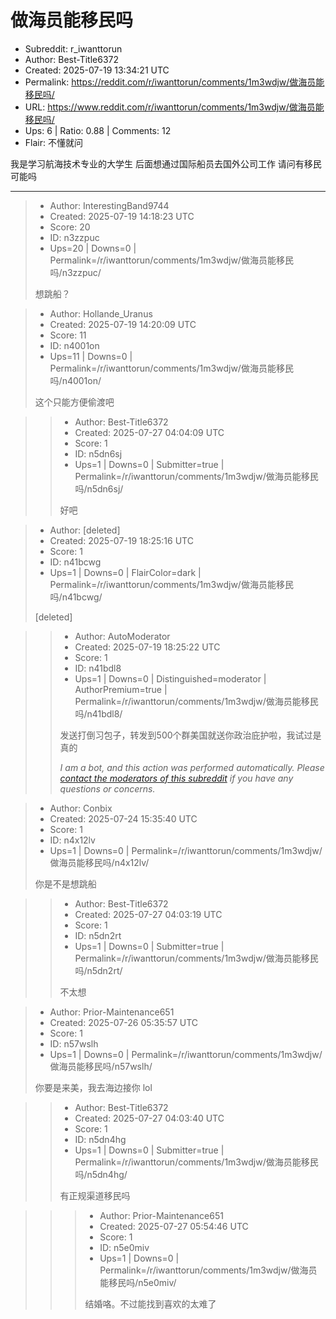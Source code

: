 # 做海员能移民吗

- Subreddit: r_iwanttorun
- Author: Best-Title6372
- Created: 2025-07-19 13:34:21 UTC
- Permalink: https://reddit.com/r/iwanttorun/comments/1m3wdjw/做海员能移民吗/
- URL: https://www.reddit.com/r/iwanttorun/comments/1m3wdjw/做海员能移民吗/
- Ups: 6 | Ratio: 0.88 | Comments: 12
- Flair: 不懂就问


我是学习航海技术专业的大学生 后面想通过国际船员去国外公司工作
请问有移民可能吗


---

> - Author: InterestingBand9744
> - Created: 2025-07-19 14:18:23 UTC
> - Score: 20
> - ID: n3zzpuc
> - Ups=20 | Downs=0 | Permalink=/r/iwanttorun/comments/1m3wdjw/做海员能移民吗/n3zzpuc/
>
> 想跳船？

> - Author: Hollande_Uranus
> - Created: 2025-07-19 14:20:09 UTC
> - Score: 11
> - ID: n4001on
> - Ups=11 | Downs=0 | Permalink=/r/iwanttorun/comments/1m3wdjw/做海员能移民吗/n4001on/
>
> 这个只能方便偷渡吧

>> - Author: Best-Title6372
>> - Created: 2025-07-27 04:04:09 UTC
>> - Score: 1
>> - ID: n5dn6sj
>> - Ups=1 | Downs=0 | Submitter=true | Permalink=/r/iwanttorun/comments/1m3wdjw/做海员能移民吗/n5dn6sj/
>>
>> 好吧

> - Author: [deleted]
> - Created: 2025-07-19 18:25:16 UTC
> - Score: 1
> - ID: n41bcwg
> - Ups=1 | Downs=0 | FlairColor=dark | Permalink=/r/iwanttorun/comments/1m3wdjw/做海员能移民吗/n41bcwg/
>
> [deleted]

>> - Author: AutoModerator
>> - Created: 2025-07-19 18:25:22 UTC
>> - Score: 1
>> - ID: n41bdl8
>> - Ups=1 | Downs=0 | Distinguished=moderator | AuthorPremium=true | Permalink=/r/iwanttorun/comments/1m3wdjw/做海员能移民吗/n41bdl8/
>>
>> 发送打倒习包子，转发到500个群美国就送你政治庇护啦，我试过是真的
>> 
>> *I am a bot, and this action was performed automatically. Please [contact the moderators of this subreddit](/message/compose/?to=/r/iwanttorun) if you have any questions or concerns.*

> - Author: Conbix
> - Created: 2025-07-24 15:35:40 UTC
> - Score: 1
> - ID: n4x12lv
> - Ups=1 | Downs=0 | Permalink=/r/iwanttorun/comments/1m3wdjw/做海员能移民吗/n4x12lv/
>
> 你是不是想跳船

>> - Author: Best-Title6372
>> - Created: 2025-07-27 04:03:19 UTC
>> - Score: 1
>> - ID: n5dn2rt
>> - Ups=1 | Downs=0 | Submitter=true | Permalink=/r/iwanttorun/comments/1m3wdjw/做海员能移民吗/n5dn2rt/
>>
>> 不太想

> - Author: Prior-Maintenance651
> - Created: 2025-07-26 05:35:57 UTC
> - Score: 1
> - ID: n57wslh
> - Ups=1 | Downs=0 | Permalink=/r/iwanttorun/comments/1m3wdjw/做海员能移民吗/n57wslh/
>
>  你要是来美，我去海边接你 lol

>> - Author: Best-Title6372
>> - Created: 2025-07-27 04:03:40 UTC
>> - Score: 1
>> - ID: n5dn4hg
>> - Ups=1 | Downs=0 | Submitter=true | Permalink=/r/iwanttorun/comments/1m3wdjw/做海员能移民吗/n5dn4hg/
>>
>> 有正规渠道移民吗

>>> - Author: Prior-Maintenance651
>>> - Created: 2025-07-27 05:54:46 UTC
>>> - Score: 1
>>> - ID: n5e0miv
>>> - Ups=1 | Downs=0 | Permalink=/r/iwanttorun/comments/1m3wdjw/做海员能移民吗/n5e0miv/
>>>
>>> 结婚咯。不过能找到喜欢的太难了
